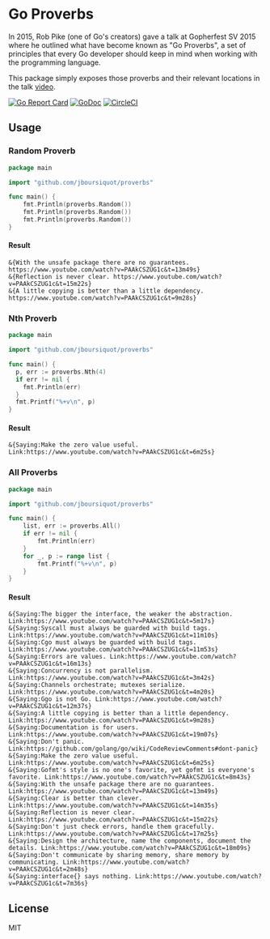 # Go Proverbs

In 2015, Rob Pike (one of Go's creators) gave a talk at Gopherfest SV 2015 where he outlined what have become known as "Go Proverbs", a set of principles that every Go developer should keep in mind when working with the programming language.

This package simply exposes those proverbs and their relevant locations in the talk [video](https://www.youtube.com/watch?v=PAAkCSZUG1c).

[![Go Report Card](https://goreportcard.com/badge/github.com/jboursiquot/proverbs)](https://goreportcard.com/report/github.com/jboursiquot/proverbs) [![GoDoc](https://godoc.org/github.com/jboursiquot/proverbs?status.svg)](https://godoc.org/github.com/jboursiquot/proverbs) [![CircleCI](https://circleci.com/gh/jboursiquot/proverbs.svg?style=svg)](https://circleci.com/gh/jboursiquot/proverbs)

## Usage

### Random Proverb

```go
package main

import "github.com/jboursiquot/proverbs"

func main() {
	fmt.Println(proverbs.Random())
	fmt.Println(proverbs.Random())
	fmt.Println(proverbs.Random())
}
```

#### Result
```plain
&{With the unsafe package there are no guarantees. https://www.youtube.com/watch?v=PAAkCSZUG1c&t=13m49s}
&{Reflection is never clear. https://www.youtube.com/watch?v=PAAkCSZUG1c&t=15m22s}
&{A little copying is better than a little dependency. https://www.youtube.com/watch?v=PAAkCSZUG1c&t=9m28s}
```

### Nth Proverb

```go
package main

import "github.com/jboursiquot/proverbs"

func main() {
  p, err := proverbs.Nth(4)
  if err != nil {
    fmt.Println(err)
  }
  fmt.Printf("%+v\n", p)
}
```
#### Result
```plain
&{Saying:Make the zero value useful. Link:https://www.youtube.com/watch?v=PAAkCSZUG1c&t=6m25s}
```

### All Proverbs

```go
package main

import "github.com/jboursiquot/proverbs"

func main() {
  	list, err := proverbs.All()
	if err != nil {
		fmt.Println(err)
	}
	for _, p := range list {
		fmt.Printf("%+v\n", p)
	}
}

```
#### Result
```plain
&{Saying:The bigger the interface, the weaker the abstraction. Link:https://www.youtube.com/watch?v=PAAkCSZUG1c&t=5m17s}
&{Saying:Syscall must always be guarded with build tags. Link:https://www.youtube.com/watch?v=PAAkCSZUG1c&t=11m10s}
&{Saying:Cgo must always be guarded with build tags. Link:https://www.youtube.com/watch?v=PAAkCSZUG1c&t=11m53s}
&{Saying:Errors are values. Link:https://www.youtube.com/watch?v=PAAkCSZUG1c&t=16m13s}
&{Saying:Concurrency is not parallelism. Link:https://www.youtube.com/watch?v=PAAkCSZUG1c&t=3m42s}
&{Saying:Channels orchestrate; mutexes serialize. Link:https://www.youtube.com/watch?v=PAAkCSZUG1c&t=4m20s}
&{Saying:Ggo is not Go. Link:https://www.youtube.com/watch?v=PAAkCSZUG1c&t=12m37s}
&{Saying:A little copying is better than a little dependency. Link:https://www.youtube.com/watch?v=PAAkCSZUG1c&t=9m28s}
&{Saying:Documentation is for users. Link:https://www.youtube.com/watch?v=PAAkCSZUG1c&t=19m07s}
&{Saying:Don't panic. Link:https://github.com/golang/go/wiki/CodeReviewComments#dont-panic}
&{Saying:Make the zero value useful. Link:https://www.youtube.com/watch?v=PAAkCSZUG1c&t=6m25s}
&{Saying:Gofmt's style is no one's favorite, yet gofmt is everyone's favorite. Link:https://www.youtube.com/watch?v=PAAkCSZUG1c&t=8m43s}
&{Saying:With the unsafe package there are no guarantees. Link:https://www.youtube.com/watch?v=PAAkCSZUG1c&t=13m49s}
&{Saying:Clear is better than clever. Link:https://www.youtube.com/watch?v=PAAkCSZUG1c&t=14m35s}
&{Saying:Reflection is never clear. Link:https://www.youtube.com/watch?v=PAAkCSZUG1c&t=15m22s}
&{Saying:Don't just check errors, handle them gracefully. Link:https://www.youtube.com/watch?v=PAAkCSZUG1c&t=17m25s}
&{Saying:Design the architecture, name the components, document the details. Link:https://www.youtube.com/watch?v=PAAkCSZUG1c&t=18m09s}
&{Saying:Don't communicate by sharing memory, share memory by communicating. Link:https://www.youtube.com/watch?v=PAAkCSZUG1c&t=2m48s}
&{Saying:interface{} says nothing. Link:https://www.youtube.com/watch?v=PAAkCSZUG1c&t=7m36s}
```

## License
MIT
